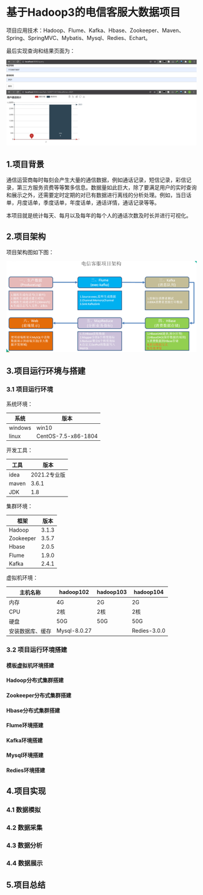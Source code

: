 # 基于Hadoop3的电信客服大数据项目

项目应用技术：Hadoop、Flume、Kafka、Hbase、Zookeeper、Maven、Spring、SpringMVC、Mybatis、Mysql、Redies、Echart。

最后实现查询和结果页面为：

<div align=center><img src="imgs\2.png" alt="Image text" /></div>

<div align=center><img src="imgs\3.png" alt="Image text" /></div>

## 1.项目背景

通信运营商每时每刻会产生大量的通信数据，例如通话记录，短信记录，彩信记录，第三方服务资费等等繁多信息。数据量如此巨大，除了要满足用户的实时查询和展示之外，还需要定时定期的对已有数据进行离线的分析处理。例如，当日话单，月度话单，季度话单，年度话单，通话详情，通话记录等等。

本项目就是统计每天、每月以及每年的每个人的通话次数及时长并进行可视化。

## 2.项目架构

项目架构图如下图：

<div align=center><img src="imgs\1.png" alt="Image text" /></div>

## 3.项目运行环境与搭建

### 3.1 项目运行环境

系统环境：

| 系统    | 版本                |
| ------- | ------------------- |
| windows | win10               |
| linux   | CentOS-7.5-x86-1804 |

开发工具：

| 工具  | 版本         |
| ----- | ------------ |
| idea  | 2021.2专业版 |
| maven | 3.6.1        |
| JDK   | 1.8          |

集群环境：

| 框架      | 版本  |
| --------- | ----- |
| Hadoop    | 3.1.3 |
| Zookeeper | 3.5.7 |
| Hbase     | 2.0.5 |
| Flume     | 1.9.0 |
| Kafka     | 2.4.1 |

虚拟机环境：

| 主机名称         | hadoop102    | hadoop103 | hadoop104    |
| ---------------- | ------------ | --------- | ------------ |
| 内存             | 4G           | 2G        | 2G           |
| CPU              | 2核          | 2核       | 2核          |
| 硬盘             | 50G          | 50G       | 50G          |
| 安装数据库、缓存 | Mysql-8.0.27 |           | Redies-3.0.0 |

### 3.2 项目运行环境搭建

#### 模板虚拟机环境搭建

#### Hadoop分布式集群搭建

#### Zookeeper分布式集群搭建

#### Hbase分布式集群搭建

#### Flume环境搭建

#### Kafka环境搭建

#### Mysql环境搭建

#### Redies环境搭建

## 4.项目实现

### 4.1 数据模拟

### 4.2 数据采集

### 4.3 数据分析

### 4.4 数据展示

## 5.项目总结

